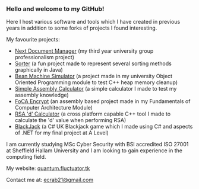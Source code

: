 ### Hello and welcome to my GitHub!
Here I host various software and tools which I have created in previous years in addition to some forks of projects I found interesting.

My favourite projects:
- [Next Document Manager](https://github.com/QuantumFluctuator/GSDP-Next-Document-Management) (my third year university group professionalism project)
- [Sorter](https://github.com/QuantumFluctuator/Sorter) (a fun project made to represent several sorting methods graphically in Java)
- [Bean Machine Simulator](https://github.com/QuantumFluctuator/Bean-Machine) (a project made in my university Object Oriented Programming module to test C++ heap memory cleanup)
- [Simple Assembly Calculator](https://github.com/QuantumFluctuator/Simple-Assembly-Calculator) (a simple calculator I made to test my assembly knowledge)
- [FoCA Encrypt](https://github.com/QuantumFluctuator/FoCA-Encrypt) (an assembly based project made in my Fundamentals of Computer Architecture Module)
- [RSA 'd' Calculator](https://github.com/QuantumFluctuator/RSA-d-Calculator) (a cross platform capable C++ tool I made to calculate the 'd' value when performing RSA)
- [BlackJack](https://github.com/QuantumFluctuator/Blackjack) (a C# UK Blackjack game which I made using C# and aspects of .NET for my final project at A Level)

I am currently studying MSc Cyber Security with BSI accredited ISO 27001 at Sheffield Hallam University and I am looking to gain experience in the computing field.

My website: [quantum.fluctuator.tk](https://quantum.fluctuator.tk)

Contact me at: [ecrab21@gmail.com](mailto:ecrab21@gmail.com)

